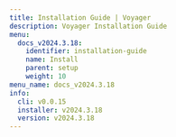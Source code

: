 ```yaml
---
title: Installation Guide | Voyager
description: Voyager Installation Guide
menu:
  docs_v2024.3.18:
    identifier: installation-guide
    name: Install
    parent: setup
    weight: 10
menu_name: docs_v2024.3.18
info:
  cli: v0.0.15
  installer: v2024.3.18
  version: v2024.3.18
---
```


